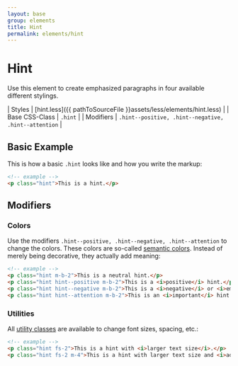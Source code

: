 ```yaml
---
layout: base
group: elements
title: Hint
permalink: elements/hint
---
```


# Hint

<p class="intro">Use this element to create emphasized paragraphs in four available different stylings.</p>

| Styles         | [hint.less]({{ pathToSourceFile }}assets/less/elements/hint.less) |
| Base CSS-Class | `.hint`                                                           |
| Modifiers      | `.hint--positive, .hint--negative, .hint--attention`              |

## Basic Example

This is how a basic `.hint` looks like and how you write the markup:

```html
<!-- example -->
<p class="hint">This is a hint.</p>
```

## Modifiers

### Colors

Use the modifiers `.hint--positive, .hint--negative, .hint--attention` to change the colors. These colors are so-called [semantic colors](list-of-semantic-colors). Instead of merely being decorative, they actually add meaning:

```html
<!-- example -->
<p class="hint m-b-2">This is a neutral hint.</p>
<p class="hint hint--positive m-b-2">This is a <i>positive</i> hint.</p>
<p class="hint hint--negative m-b-2">This is a <i>negative</i> or <i>emergency</i> hint.</p>
<p class="hint hint--attention m-b-2">This is an <i>important</i> hint.</p>
```

### Utilities

All [utility classes](/utilities/) are available to change font sizes, spacing, etc.:

```html
<!-- example -->
<p class="hint fs-2">This is a hint with <i>larger text size</i>.</p>
<p class="hint fs-2 m-4">This is a hint with larger text size and <i>additional margins</i>.</p>

```